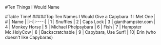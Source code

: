 #Ten Things I Would Name 

#Table Time!
#####Top Ten Names I Would Give a Capybara if I Met One
| # | Name |
|:-:|:----:|
| 1 | Snuffles
| 2 | Caps Lock
| 3 | gianthampster.com
| 4 | Monkey Horse
| 5 | Michael Phelpsybara
| 6 | Fish
| 7 | Hampster Mc.HolyCow
| 8 | Backscratchable
| 9 | Capybara, Use Surf!
| 10| Erin (who doesn't like Capybaras)
